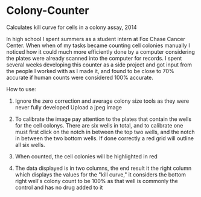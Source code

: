 # Colony-Counter
Calculates kill curve for cells in a colony assay, 2014

In high school I spent summers as a student intern at Fox Chase Cancer Center. When when of my tasks became counting cell colonies manually I noticed how it could much more efficiently done by a computer considering the plates were already scanned into the computer for records. I spent several weeks developing this counter as a side project and got input from the people I worked with as I made it, and found to be close to 70% accurate if human counts were considered 100% accurate.

How to use:

1) Ignore the zero correction and average colony size tools as they were never fully developed
Upload a jpeg image

2) To calibrate the image pay attention to the plates that contain the wells for the cell colonys. There are six wells in total, and to calibrate one must first click on the notch in between the top two wells, and the notch in between the two bottom wells. If done correctly a red grid will outline all six wells. 

3) When counted, the cell colonies will be highlighted in red

4) The data displayed is in two columns, the end result it the right column which displays the values for the "kill curve," it considers the bottom right well's colony count to be 100% as that well is commonly the control and has no drug added to it
